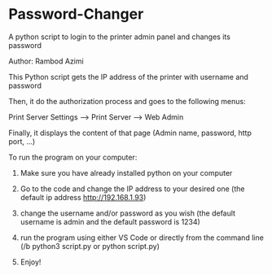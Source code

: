 # Password-Changer
A python script to login to the printer admin panel and changes its password

Author: Rambod Azimi

This Python script gets the IP address of the printer with username and password

Then, it do the authorization process and goes to the following menus:

Print Server Settings --> Print Server --> Web Admin

Finally, it displays the content of that page (Admin name, password, http port, ...)


To run the program on your computer:

1) Make sure you have already installed python on your computer

2) Go to the code and change the IP address to your desired one (the default ip address http://192.168.1.93)

3) change the username and/or password as you wish (the default username is admin and the default password is 1234)

4) run the program using either VS Code or directly from the command line (/b python3 script.py or python script.py)

5) Enjoy!
